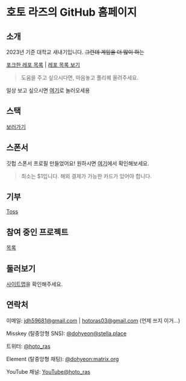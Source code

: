 # 호토 라즈의 GitHub 홈페이지
## 소개
2023년 기준 대학교 새내기입니다. ~~그런데 게임을 더 많이 하는~~

[포크한 레포 목록](./forklookup/) | [레포 목록 보기](https://github.com/HotoRas?tab=repositories)

> 도움을 주고 싶으시다면, 마음놓고 풀리퀘 올려주세요.

일상 보고 싶으시면 [여기](https://stella.place/@dohyeon)로 놀러오세용

## 스택
[보러가기](./stacks/)

## 스폰서
깃헙 스폰서 프로필 만들었어요! 원하시면 [여기](https://github.com/sponsors/HotoRas)에서 확인해보세요.

> 최소는 $1입니다. 해외 결제가 가능한 카드가 있어야 합니다.

## 기부
[Toss](https://toss.me/hotoras)

## 참여 중인 프로젝트
[목록](./projects/)

## 둘러보기
[사이트맵](./sitemap/)을 확인해주세요.

## 연락처
이메일: <jdh59681@gmail.com> | <hotoras03@gmail.com> (언제 쓰지 이거...)

Misskey (탈중앙형 SNS): [@dohyeon@stella.place](https://stella.place/@dohyeon)

트위터: [@hoto_ras](https://twitter.com/hoto_ras)

Element (탈중앙형 채팅): [@dohyeon:matrix.org](https://matrix.to/#/@dohyeon:matrix.org)

YouTube 채널: [YouTube@hoto_ras](https://youtube.com/@hoto_ras)

